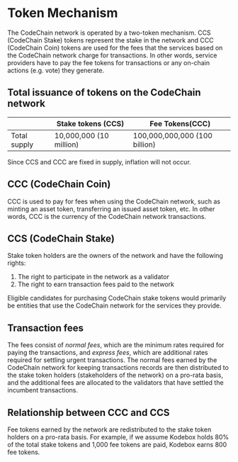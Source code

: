 # Token Mechanism

The CodeChain network is operated by a two-token mechanism. CCS (CodeChain Stake) tokens represent the stake in the network and CCC (CodeChain Coin) tokens are used for the fees that the services based on the CodeChain network charge for transactions. In other words, service providers have to pay the fee tokens for transactions or any on-chain actions (e.g. vote) they generate.

## Total issuance of tokens on the CodeChain network

|              | Stake tokens (CCS)      | Fee Tokens(CCC)               |
| ------------ | ----------------------- | ----------------------------- |
| Total supply | 10,000,000 (10 million) | 100,000,000,000 (100 billion) |

Since CCS and CCC are fixed in supply, inflation will not occur.

## CCC (CodeChain Coin)

CCC is used to pay for fees when using the CodeChain network, such as minting an asset token, transferring an issued asset token, etc. In other words, CCC is the currency of the CodeChain network transactions.

## CCS (CodeChain Stake)

Stake token holders are the owners of the network and have the following rights:

1. The right to participate in the network as a validator
1. The right to earn transaction fees paid to the network

Eligible candidates for purchasing CodeChain stake tokens would primarily be entities that use the CodeChain network for the services they provide.

## Transaction fees

The fees consist of _normal fees_, which are the minimum rates required for paying the transactions, and _express fees_, which are additional rates required for settling urgent transactions. The normal fees earned by the CodeChain network for keeping transactions records are then distributed to the stake token holders (stakeholders of the network) on a pro-rata basis, and the additional fees are allocated to the validators that have settled the incumbent transactions.

## Relationship between CCC and CCS

Fee tokens earned by the network are redistributed to the stake token holders on a pro-rata basis. For example, if we assume Kodebox holds 80% of the total stake tokens and 1,000 fee tokens are paid, Kodebox earns 800 fee tokens.
